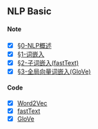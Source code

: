 ## NLP Basic

#### Note

- [x] [§0-NLP概述](https://github.com/oraccc/NLP-Basic/blob/master/note/0-NLP%E6%A6%82%E8%BF%B0.md)
- [x] [§1-词嵌入](https://github.com/oraccc/NLP-Basic/blob/master/note/1-%E8%AF%8D%E5%B5%8C%E5%85%A5.md)
- [x] [§2-子词嵌入(fastText)](https://github.com/oraccc/NLP-Basic/blob/master/note/2-%E5%AD%90%E8%AF%8D%E5%B5%8C%E5%85%A5.md)
- [x] [§3-全局向量词嵌入(GloVe)](https://github.com/oraccc/NLP-Basic/blob/master/note/3-%E5%85%A8%E5%B1%80%E5%90%91%E9%87%8F%E8%AF%8D%E5%B5%8C%E5%85%A5.md)

#### Code

- [x] [Word2Vec](https://github.com/oraccc/NLP-Basic/blob/master/code/1-word-embedding.ipynb)
- [x] [fastText](https://github.com/oraccc/NLP-Basic/blob/master/code/2-fasttext.ipynb)
- [x] [GloVe](https://github.com/oraccc/NLP-Basic/blob/master/code/3-glove.ipynb)